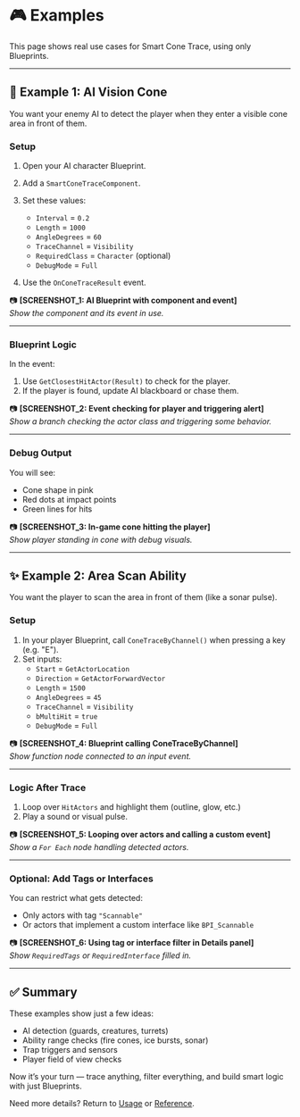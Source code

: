 # 🎮 Examples

This page shows real use cases for Smart Cone Trace, using only Blueprints.

---

## 🧠 Example 1: AI Vision Cone

You want your enemy AI to detect the player when they enter a visible cone area in front of them.

### Setup

1. Open your AI character Blueprint.
2. Add a `SmartConeTraceComponent`.
3. Set these values:
   - `Interval` = `0.2`
   - `Length` = `1000`
   - `AngleDegrees` = `60`
   - `TraceChannel` = `Visibility`
   - `RequiredClass` = `Character` (optional)
   - `DebugMode` = `Full`

4. Use the `OnConeTraceResult` event.

📷 **[SCREENSHOT_1: AI Blueprint with component and event]**  
*Show the component and its event in use.*

---

### Blueprint Logic

In the event:

1. Use `GetClosestHitActor(Result)` to check for the player.
2. If the player is found, update AI blackboard or chase them.

📷 **[SCREENSHOT_2: Event checking for player and triggering alert]**  
*Show a branch checking the actor class and triggering some behavior.*

---

### Debug Output

You will see:

- Cone shape in pink
- Red dots at impact points
- Green lines for hits

📷 **[SCREENSHOT_3: In-game cone hitting the player]**  
*Show player standing in cone with debug visuals.*

---

## ✨ Example 2: Area Scan Ability

You want the player to scan the area in front of them (like a sonar pulse).

### Setup

1. In your player Blueprint, call `ConeTraceByChannel()` when pressing a key (e.g. "E").
2. Set inputs:
   - `Start` = `GetActorLocation`
   - `Direction` = `GetActorForwardVector`
   - `Length` = `1500`
   - `AngleDegrees` = `45`
   - `TraceChannel` = `Visibility`
   - `bMultiHit` = `true`
   - `DebugMode` = `Full`

📷 **[SCREENSHOT_4: Blueprint calling ConeTraceByChannel]**  
*Show function node connected to an input event.*

---

### Logic After Trace

1. Loop over `HitActors` and highlight them (outline, glow, etc.)
2. Play a sound or visual pulse.

📷 **[SCREENSHOT_5: Looping over actors and calling a custom event]**  
*Show a `For Each` node handling detected actors.*

---

### Optional: Add Tags or Interfaces

You can restrict what gets detected:

- Only actors with tag `"Scannable"`
- Or actors that implement a custom interface like `BPI_Scannable`

📷 **[SCREENSHOT_6: Using tag or interface filter in Details panel]**  
*Show `RequiredTags` or `RequiredInterface` filled in.*

---

## ✅ Summary

These examples show just a few ideas:

- AI detection (guards, creatures, turrets)
- Ability range checks (fire cones, ice bursts, sonar)
- Trap triggers and sensors
- Player field of view checks

Now it’s your turn — trace anything, filter everything, and build smart logic with just Blueprints.

Need more details? Return to [Usage](usage.md) or [Reference](reference.md).
